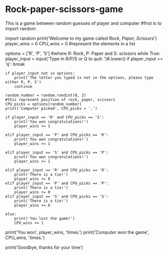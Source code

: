 # Rock-paper-scissors-game
This is a game between random guesses of player and computer
#first is to import random

import random
print('Welcome to my game called *Rock, Paper, Scissors*')
player_wins = 0
CPU_wins = 0
#represent the elements in a list


options = ['R', 'P', 'S']
#where R: Rock, P: Paper and S: scissors
while True:
    player_input = input('Type in R/P/S or Q to quit: ')#.lower()
    if player_input == 'q':
        break

    if player_input not in options:
        print('The letter you typed is not in the options, please type either R, P, S')
        continue

    random_number = random.randint(0, 2)
    #this represent position of rock, paper, scissors
    CPU_picks = options[random_number]
    print('Computer picked', CPU_picks + '.')

    if player_input == 'R' and CPU_picks == 'S':
        print('You won congratulations!')
        player_wins += 1

    elif player_input == 'P' and CPU_picks == 'R':
        print('You won congratulations!')
        player_wins += 1

    elif player_input == 'S' and CPU_picks == 'P':
        print('You won congratulations!')
        player_wins += 1

    elif player_input == 'R' and CPU_picks == 'R':
        print('There is a tie!')
        player_wins += 0
    elif player_input == 'P' and CPU_picks == 'P':
        print('There is a tie!')
        player_wins += 0
    elif player_input == 'S' and CPU_picks == 'S':
        print('There is a tie!')
        player_wins += 0

    else:
        print('You lost the game!')
        CPU_wins += 1


print('You won', player_wins, 'times.')
print('Computer won the game', CPU_wins, 'times.')

print('Goodbye, thanks for your time')

